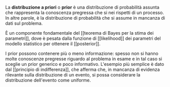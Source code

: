 La **distribuzione a priori** o **prior** è una distribuzione di probabilità assunta che rappresenta la conoscenza pregressa che si nei rispetti di un processo. In altre parole, è la distribuzione di probabilità che si assume in mancanza di dati sul problema.

È un componente fondamentale del [[teorema di Bayes per la stima dei parametri]], dove è pesata dalla funzione di [[likelihood]] dei parametri del modello statistico per ottenere il [[posterior]].

I prior possono contenere più o meno informazione: spesso non si hanno molte conoscenze pregresse riguardo al problema in esame e in tal caso si sceglie un prior generico e poco informativo. L'esempio più semplice è dato dal [[principio di indifferenza]], che afferma che, in mancanza di evidenza rilevante sulla distribuzione di un evento, si possa considerare la distribuzione dell'evento come uniforme.